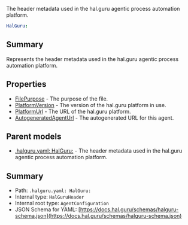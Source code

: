 <!--
title: HalGuru
description: The header metadata used in the hal.guru agentic process automation platform.
version: DEBUG
generated: true
date: 2025-04-09
node: This file is generated by the command-line program: `halguru manual --generate-docs`
-->


The header metadata used in the hal.guru agentic process automation platform.

```yaml
HalGuru:
```

## Summary

Represents the header metadata used in the hal.guru agentic process automation platform.

## Properties

* [FilePurpose]((halguru)-halguru-filepurpose.md) - The purpose of the file.
* [PlatformVersion]((halguru)-halguru-platformversion.md) - The version of the hal.guru platform in use.
* [PlatformUrl]((halguru)-halguru-platformurl.md) - The URL of the hal.guru platform.
* [AutogeneratedAgentUrl]((halguru)-halguru-autogeneratedagenturl.md) - The autogenerated URL for this agent.

## Parent models

* [.halguru.yaml: HalGuru:]((halguru)-halguru.md) - The header metadata used in the hal.guru agentic process automation platform.

## Summary

* Path: `.halguru.yaml: HalGuru:`
* Internal type: `HalGuruHeader`
* Internal root type: `AgentConfiguration`
* JSON Schema for YAML: [https://docs.hal.guru/schemas/halguru-schema.json](https://docs.hal.guru/schemas/halguru-schema.json)
